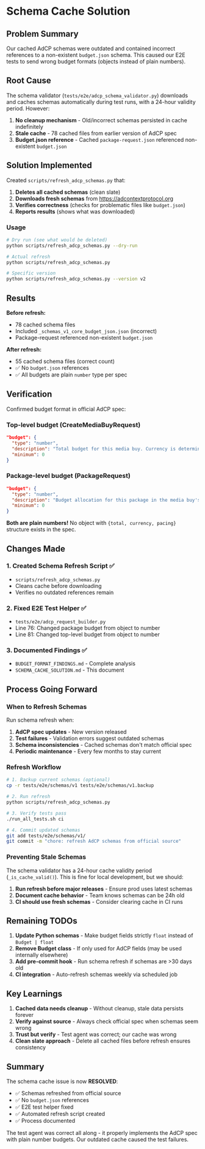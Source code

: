 # Schema Cache Solution

## Problem Summary

Our cached AdCP schemas were outdated and contained incorrect references to a non-existent `budget.json` schema. This caused our E2E tests to send wrong budget formats (objects instead of plain numbers).

## Root Cause

The schema validator (`tests/e2e/adcp_schema_validator.py`) downloads and caches schemas automatically during test runs, with a 24-hour validity period. However:

1. **No cleanup mechanism** - Old/incorrect schemas persisted in cache indefinitely
2. **Stale cache** - 78 cached files from earlier version of AdCP spec
3. **Budget.json reference** - Cached `package-request.json` referenced non-existent `budget.json`

## Solution Implemented

Created `scripts/refresh_adcp_schemas.py` that:

1. **Deletes all cached schemas** (clean slate)
2. **Downloads fresh schemas** from https://adcontextprotocol.org
3. **Verifies correctness** (checks for problematic files like `budget.json`)
4. **Reports results** (shows what was downloaded)

### Usage

```bash
# Dry run (see what would be deleted)
python scripts/refresh_adcp_schemas.py --dry-run

# Actual refresh
python scripts/refresh_adcp_schemas.py

# Specific version
python scripts/refresh_adcp_schemas.py --version v2
```

## Results

**Before refresh:**
- 78 cached schema files
- Included `_schemas_v1_core_budget_json.json` (incorrect)
- Package-request referenced non-existent `budget.json`

**After refresh:**
- 55 cached schema files (correct count)
- ✅ No `budget.json` references
- ✅ All budgets are plain `number` type per spec

## Verification

Confirmed budget format in official AdCP spec:

### Top-level budget (CreateMediaBuyRequest)
```json
"budget": {
  "type": "number",
  "description": "Total budget for this media buy. Currency is determined by the pricing_option_id selected in each package.",
  "minimum": 0
}
```

### Package-level budget (PackageRequest)
```json
"budget": {
  "type": "number",
  "description": "Budget allocation for this package in the media buy's currency",
  "minimum": 0
}
```

**Both are plain numbers!** No object with `{total, currency, pacing}` structure exists in the spec.

## Changes Made

### 1. Created Schema Refresh Script ✅
- `scripts/refresh_adcp_schemas.py`
- Cleans cache before downloading
- Verifies no outdated references remain

### 2. Fixed E2E Test Helper ✅
- `tests/e2e/adcp_request_builder.py`
- Line 76: Changed package budget from object to number
- Line 81: Changed top-level budget from object to number

### 3. Documented Findings ✅
- `BUDGET_FORMAT_FINDINGS.md` - Complete analysis
- `SCHEMA_CACHE_SOLUTION.md` - This document

## Process Going Forward

### When to Refresh Schemas

Run schema refresh when:
1. **AdCP spec updates** - New version released
2. **Test failures** - Validation errors suggest outdated schemas
3. **Schema inconsistencies** - Cached schemas don't match official spec
4. **Periodic maintenance** - Every few months to stay current

### Refresh Workflow

```bash
# 1. Backup current schemas (optional)
cp -r tests/e2e/schemas/v1 tests/e2e/schemas/v1.backup

# 2. Run refresh
python scripts/refresh_adcp_schemas.py

# 3. Verify tests pass
./run_all_tests.sh ci

# 4. Commit updated schemas
git add tests/e2e/schemas/v1/
git commit -m "chore: refresh AdCP schemas from official source"
```

### Preventing Stale Schemas

The schema validator has a 24-hour cache validity period (`_is_cache_valid()`). This is fine for local development, but we should:

1. **Run refresh before major releases** - Ensure prod uses latest schemas
2. **Document cache behavior** - Team knows schemas can be 24h old
3. **CI should use fresh schemas** - Consider clearing cache in CI runs

## Remaining TODOs

1. **Update Python schemas** - Make budget fields strictly `float` instead of `Budget | float`
2. **Remove Budget class** - If only used for AdCP fields (may be used internally elsewhere)
3. **Add pre-commit hook** - Run schema refresh if schemas are >30 days old
4. **CI integration** - Auto-refresh schemas weekly via scheduled job

## Key Learnings

1. **Cached data needs cleanup** - Without cleanup, stale data persists forever
2. **Verify against source** - Always check official spec when schemas seem wrong
3. **Trust but verify** - Test agent was correct; our cache was wrong
4. **Clean slate approach** - Delete all cached files before refresh ensures consistency

## Summary

The schema cache issue is now **RESOLVED**:
- ✅ Schemas refreshed from official source
- ✅ No `budget.json` references
- ✅ E2E test helper fixed
- ✅ Automated refresh script created
- ✅ Process documented

The test agent was correct all along - it properly implements the AdCP spec with plain number budgets. Our outdated cache caused the test failures.

